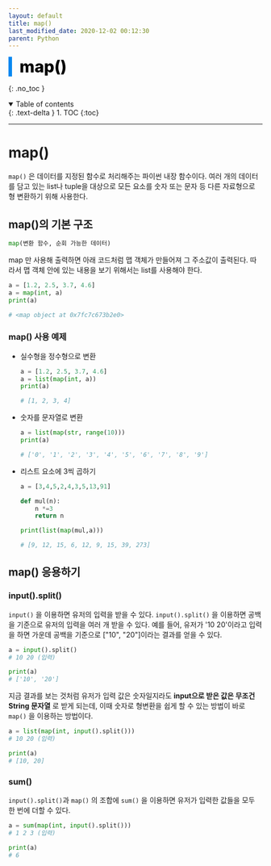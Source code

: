 ```yaml
---
layout: default
title: map()
last_modified_date: 2020-12-02 00:12:30
parent: Python
---
```


<div style="font-size:32px; font-weight: 800; border-left: 7px solid #0687f0; padding-left:15px !important; color:#000000; margin-bottom:15px;">map()</div>

{: .no_toc }

<details open markdown="block">
  <summary>
    Table of contents
  </summary>
  {: .text-delta }
1. TOC
{:toc}
</details>

---

# map()

`map()` 은 데이터를 지정된 함수로 처리해주는 파이썬 내장 함수이다. 여러 개의 데이터를 담고 있는 list나 tuple을 대상으로 모든 요소를 숫자 또는 문자 등 다른 자료형으로 형 변환하기 위해 사용한다.

## map()의 기본 구조

```python
map(변환 함수, 순회 가능한 데이터)
```

map 만 사용해 출력하면 아래 코드처럼 맵 객체가 만들어져 그 주소값이 출력된다. 따라서 맵 객체 안에 있는 내용을 보기 위해서는 list를 사용해야 한다.

```python
a = [1.2, 2.5, 3.7, 4.6]
a = map(int, a)
print(a)

# <map object at 0x7fc7c673b2e0>
```

### map() 사용 예제

- 실수형을 정수형으로 변환

  ```python
  a = [1.2, 2.5, 3.7, 4.6]
  a = list(map(int, a))
  print(a)

  # [1, 2, 3, 4]
  ```

- 숫자를 문자열로 변환

  ```python
  a = list(map(str, range(10)))
  print(a)

  # ['0', '1', '2', '3', '4', '5', '6', '7', '8', '9']
  ```

- 리스트 요소에 3씩 곱하기

  ```python
  a = [3,4,5,2,4,3,5,13,91]

  def mul(n):
      n *=3
      return n

  print(list(map(mul,a)))

  # [9, 12, 15, 6, 12, 9, 15, 39, 273]
  ```

## map() 응용하기

### input().split()

`input()` 을 이용하면 유저의 입력을 받을 수 있다. `input().split()` 을 이용하면 공백을 기준으로 유저의 입력을 여러 개 받을 수 있다. 예를 들어, 유저가 '10 20'이라고 입력을 하면 가운데 공백을 기준으로 ["10", "20"]이라는 결과를 얻을 수 있다.

```python
a = input().split()
# 10 20 (입력)

print(a)
# ['10', '20']
```

지금 결과를 보는 것처럼 유저가 입력 값은 숫자일지라도 **input으로 받은 값은 무조건 String 문자열** 로 받게 되는데, 이때 숫자로 형변환을 쉽게 할 수 있는 방법이 바로 `map()` 을 이용하는 방법이다.

```python
a = list(map(int, input().split()))
# 10 20 (입력)

print(a)
# [10, 20]
```

### sum()

`input().split()`과 `map()` 의 조합에 `sum()` 을 이용하면 유저가 입력한 값들을 모두 한 번에 더할 수 있다.

```python
a = sum(map(int, input().split()))
# 1 2 3 (입력)

print(a)
# 6
```

